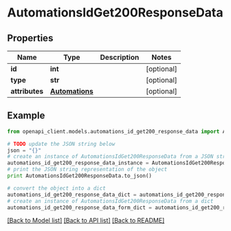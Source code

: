 # AutomationsIdGet200ResponseData


## Properties
Name | Type | Description | Notes
------------ | ------------- | ------------- | -------------
**id** | **int** |  | [optional] 
**type** | **str** |  | [optional] 
**attributes** | [**Automations**](Automations.md) |  | [optional] 

## Example

```python
from openapi_client.models.automations_id_get200_response_data import AutomationsIdGet200ResponseData

# TODO update the JSON string below
json = "{}"
# create an instance of AutomationsIdGet200ResponseData from a JSON string
automations_id_get200_response_data_instance = AutomationsIdGet200ResponseData.from_json(json)
# print the JSON string representation of the object
print AutomationsIdGet200ResponseData.to_json()

# convert the object into a dict
automations_id_get200_response_data_dict = automations_id_get200_response_data_instance.to_dict()
# create an instance of AutomationsIdGet200ResponseData from a dict
automations_id_get200_response_data_form_dict = automations_id_get200_response_data.from_dict(automations_id_get200_response_data_dict)
```
[[Back to Model list]](../README.md#documentation-for-models) [[Back to API list]](../README.md#documentation-for-api-endpoints) [[Back to README]](../README.md)


